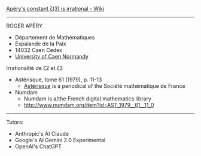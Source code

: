 [Apéry's constant ζ(3) is irrational - Wiki](https://en.wikipedia.org/wiki/Apéry%27s_theorem)

- - - -

ROGER APÉRY

* Département de Mathématiques
* Espalande de la Paix
* 14032 Caen Cedex
* [University of Caen Normandy](https://www.unicaen.fr/en/international-en/welcome-to-unicaen/)

Irrationalité de ζ2 et ζ3

* Astérisque, tome 61 (1979), p. 11-13 
  * [Astérisque](https://smf.emath.fr/Publications/Asterisque/) is a periodical of the Société mathématique de France
* Numdam
  * Numdam is a/the French digital mathematics library
  * <http://www.numdam.org/item?id=AST_1979__61__11_0>


- - - -


Tutors: 

* Anthropic's AI Claude
* Google's AI Gemini 2.0 Experimental
* OpenAI's ChatGPT


